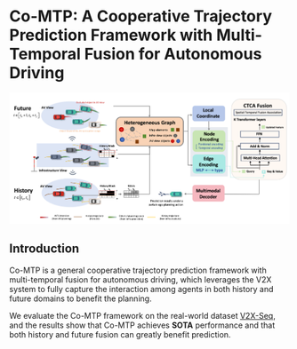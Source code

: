 # Co-MTP: A Cooperative Trajectory Prediction Framework with Multi-Temporal Fusion for Autonomous Driving
![The overall architecture of Co-MTP.](static/images/overview.jpg)

## Introduction
Co-MTP is a general cooperative trajectory prediction framework with multi-temporal fusion for autonomous driving, which leverages the V2X system to fully capture the interaction among agents in both history and future domains to benefit the planning.

We evaluate the Co-MTP framework on the real-world dataset [V2X-Seq](https://github.com/AIR-THU/DAIR-V2X-Seq), and the results show that Co-MTP achieves **SOTA** performance and that both history and future fusion can greatly benefit prediction.
